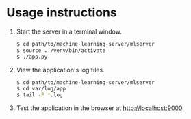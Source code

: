 # Usage instructions

1. Start the server in a terminal window.

    ```bash
    $ cd path/to/machine-learning-server/mlserver
    $ source ../venv/bin/activate
    $ ./app.py
    ```

2. View the application's log files.

    ```bash
    $ cd path/to/machine-learning-server/mlserver
    $ cd var/log/app
    $ tail -F *.log
    ```

3. Test the application in the browser at [http://localhost:9000]().
